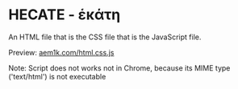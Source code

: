 # HECATE - ἑκάτη

An HTML file that is the CSS file that is the JavaScript file.

Preview: [aem1k.com/html.css.js](http://aem1k.com/html.css.js)

Note: Script does not works not in Chrome, because its MIME type ('text/html') is not executable

